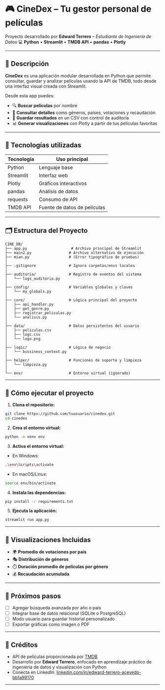 # 🎮 CineDex – Tu gestor personal de películas

Proyecto desarrollado por **Edward Terrero** – *Estudiante de Ingeniería de Datos*
💻 **Python** • **Streamlit** • **TMDB API** • **pandas** • **Plotly**

---

## 📌 Descripción

**CineDex** es una aplicación modular desarrollada en Python que permite consultar, guardar y analizar películas usando la API de TMDB, todo desde una interfaz visual creada con Streamlit.

Desde esta app puedes:

* 🔍 **Buscar películas** por nombre
* 🧾 **Consultar detalles** como géneros, países, votaciones y recaudación
* 📂 **Guardar resultados** en un CSV con control de auditoría
* 📊 **Generar visualizaciones** con Plotly a partir de tus películas favoritas

---

## 🧠 Tecnologías utilizadas

| Tecnología | Uso principal                |
| ---------- | ---------------------------- |
| Python     | Lenguaje base                |
| Streamlit  | Interfaz web                 |
| Plotly     | Gráficos interactivos        |
| pandas     | Análisis de datos            |
| requests   | Consumo de API               |
| TMDB API   | Fuente de datos de películas |

---

## 🗂️ Estructura del Proyecto

```
CINE_DB/
├── app.py                    # Archivo principal de Streamlit
├── main2.py                 # Archivo alternativo de ejecución
├── mian.py                  # (Error tipográfico de pruebas)
│
├── .gitignore               # Ignora carpetas/envs locales
│
├── auditoria/               # Registro de eventos del sistema
│   └── logs_auditoria.py
│
├── config/                  # Variables globales y claves
│   └── my_globals.py
│
├── core/                    # Lógica principal del proyecto
│   ├── api_handler.py
│   ├── get_genre.py
│   ├── registrar_peliculas.py
│   └── analisis.py
│
├── data/                    # Datos persistentes del usuario
│   ├── peliculas.csv
│   ├── logs.csv
│   └── logo.png
│
├── logic/                   # Lógica de negocio
│   └── bussiness_context.py
│
├── helper/                  # Funciones de soporte y limpieza
│   └── limpieza.py
│
└── env/                     # Entorno virtual (ignorado)
```

---

## 🚀 Cómo ejecutar el proyecto

1. **Clona el repositorio:**

```bash
git clone https://github.com/tuusuario/cinedex.git
cd cinedex
```

2. **Crea el entorno virtual:**

```bash
python -m venv env
```

3. **Activa el entorno virtual:**

* En Windows:

```bash
.\env\Scripts\activate
```

* En macOS/Linux:

```bash
source env/bin/activate
```

4. **Instala las dependencias:**

```bash
pip install -r requirements.txt
```

5. **Ejecuta la aplicación:**

```bash
streamlit run app.py
```

---

## 🎨 Visualizaciones Incluidas

* 🌍 **Promedio de votaciones por país**
* 🎭 **Distribución de géneros**
* ⏱️ **Duración promedio de películas por género**
* 💰 **Recaudación acumulada**

---

## 🧪 Próximos pasos

* [ ] Agregar búsqueda avanzada por año o país
* [ ] Integrar base de datos relacional (SQLite o PostgreSQL)
* [ ] Modo usuario para guardar historial personalizado
* [ ] Exportar gráficas como imagen o PDF

---

## 📣 Créditos

* API de películas proporcionada por [TMDB](https://www.themoviedb.org/)
* Desarrollo por **Edward Terrero**, enfocado en aprendizaje práctico de ingeniería de datos y visualización con Python
* Conecta en LinkedIn: [linkedin.com/in/edward-terrero-acevedo-bb1a99170](https://www.linkedin.com/in/edward-terrero-acevedo-bb1a99170)

---

